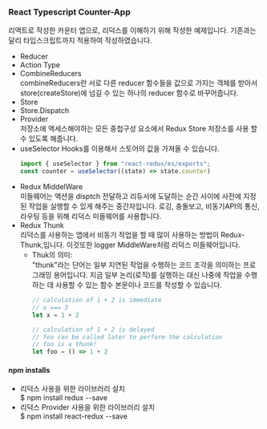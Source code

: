 ### React Typescript Counter-App
  리액트로 작성한 카운터 앱으로, 리덕스를 이해하기 위해 작성한 예제입니다.
  기존과는 달리 타입스크립트까지 적용하여 작성하였습니다.

- Reducer
- Action Type
- CombineReducers  
  combineReducers란 서로 다른 reducer 함수들을 값으로 가지는 객체를 받아서 store(createStore)에 넘길 수 있는 하나의 reducer 함수로 바꾸어줍니다.
- Store
- Store.Dispatch 
- Provider  
  저장소에 액세스해야하는 모든 중첩구성 요소에서 Redux Store 저장소를 사용 할 수 있도록 해줍니다.
- useSelector
  Hooks를 이용해서 스토어의 값을 가져올 수 있습니다.
  ```jsx
  import { useSelector } from "react-redux/es/exports";
  const counter = useSelector((state) => state.counter)
  ```
- Redux MiddelWare  
  미들웨어는 액션을 disptch 전달하고 리듀서에 도달하는 순간 사이에 사전에 지정된 작업을 실행할 수 있게 해주는 중간자입니다.
  로깅, 충돌보고, 비동기API의 통신, 라우팅 등을 위해 리덕스 미들웨어를 사용합니다.
- Redux Thunk  
  리덕스를 사용하는 앱에서 비동기 작업을 할 때 많이 사용하는 방법이 Redux-Thunk,입니다. 이것또한 logger MiddleWare처럼 리덕스 미들웨어입니다.
  - Thuk의 의미:  
    "thunk"라는 단어는 일부 지연된 작업을 수행하는 코드 조각을 의미하는 프로그래밍 용어입니다. 지금 일부 논리(로직)를 실행하는 대신 나중에 작업을 수행하는 데 사용할 수 있는 함수 본문이나 코드를 작성할 수 있습니다.
    ```jsx
    // calculation of 1 + 2 is immediate
    // x === 3
    let x = 1 + 2

    // calculation of 1 + 2 is delayed
    // foo can be called later to perform the calculation
    // foo is a thunk!
    let foo = () => 1 + 2
    ```

    
#### npm installs
- 리덕스 사용을 위한 라이브러리 설치  
  $ npm install redux --save
- 리덕스 Provider 사용을 위한 라이브러리 설치  
  $ npm install react-redux --save  
